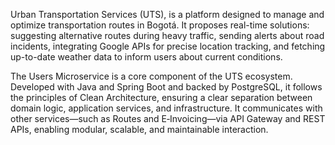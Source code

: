 Urban Transportation Services (UTS), is a platform designed to manage and optimize transportation routes in Bogotá. It proposes real-time solutions: suggesting alternative routes during heavy traffic, sending alerts about road incidents, integrating Google APIs for precise location tracking, and fetching up-to-date weather data to inform users about current conditions.

The Users Microservice is a core component of the UTS ecosystem. Developed with Java and Spring Boot and backed by PostgreSQL, it follows the principles of Clean Architecture, ensuring a clear separation between domain logic, application services, and infrastructure. It communicates with other services—such as Routes and E‑Invoicing—via API Gateway and REST APIs, enabling modular, scalable, and maintainable interaction.
